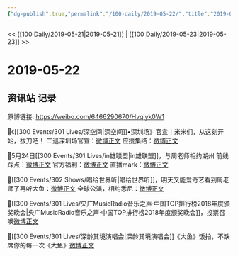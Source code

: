 ```yaml
---
{"dg-publish":true,"permalink":"/100-daily/2019-05-22/","title":"2019-05-22"}
---
```



<< [[100 Daily/2019-05-21\|2019-05-21]] | [[100 Daily/2019-05-23\|2019-05-23]] >>

# 2019-05-22

## 资讯站 记录

原博链接: https://weibo.com/6466290670/Hvqiyk0W1

🌿《[[300 Events/301 Lives/深空间\|深空间]]•深圳场》官宣！米米们，从这刻开始，拔刀吧！
二巡深圳场官宣：[微博正文](https://m.weibo.cn/6466290670/4374858596918717)
应援集结：[微博正文](https://m.weibo.cn/6466290670/4374878364527902)

🌿5月24日[[300 Events/301 Lives/in雄联盟\|in雄联盟]]，与周老师相约湖州
前线踩点：[微博正文](https://m.weibo.cn/6466290670/4374755652596933)
官方福利：[微博正文](https://m.weibo.cn/6466290670/4374765102310965)
直播mark：[微博正文](https://m.weibo.cn/6466290670/4374825092918209)

🌿[[300 Events/302 Shows/唱给世界听\|唱给世界听]]，明天又能爱奇艺看到周老师了再听大鱼：[微博正文](https://m.weibo.cn/6466290670/4374768163625120)
全球公演，相约悉尼：[微博正文](https://m.weibo.cn/6466290670/4374791316084306)

🌿[[300 Events/301 Lives/央广MusicRadio音乐之声·中国TOP排行榜2018年度颁奖晚会\|央广MusicRadio音乐之声·中国TOP排行榜2018年度颁奖晚会]]，投票召唤[微博正文](https://m.weibo.cn/6466290670/4374803434140325)

🌿[[300 Events/301 Lives/深龄其境演唱会\|深龄其境演唱会]]《大鱼》饭拍，不缺席你的每一次《大鱼》[微博正文](https://m.weibo.cn/5516625428/4374678565176167)
